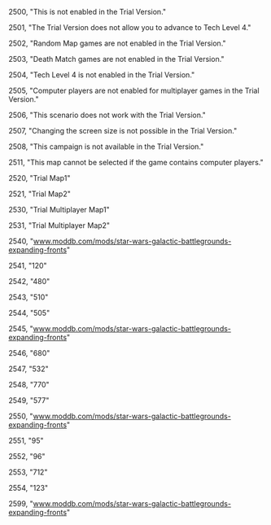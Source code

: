 ﻿2500, "This is not enabled in the Trial Version."

2501, "The Trial Version does not allow you to advance to Tech Level 4."

2502, "Random Map games are not enabled in the Trial Version."

2503, "Death Match games are not enabled in the Trial Version."

2504, "Tech Level 4 is not enabled in the Trial Version."

2505, "Computer players are not enabled for multiplayer games in the Trial Version."

2506, "This scenario does not work with the Trial Version."

2507, "Changing the screen size is not possible in the Trial Version."

2508, "This campaign is not available in the Trial Version."

2511, "This map cannot be selected if the game contains computer players."

2520, "Trial Map1"

2521, "Trial Map2"

2530, "Trial Multiplayer Map1"

2531, "Trial Multiplayer Map2"

2540, "www.moddb.com/mods/star-wars-galactic-battlegrounds-expanding-fronts"

2541, "120"

2542, "480"

2543, "510"

2544, "505"

2545, "www.moddb.com/mods/star-wars-galactic-battlegrounds-expanding-fronts"

2546, "680"

2547, "532"

2548, "770"

2549, "577"

2550, "www.moddb.com/mods/star-wars-galactic-battlegrounds-expanding-fronts"

2551, "95"

2552, "96"

2553, "712"

2554, "123"

2599, "www.moddb.com/mods/star-wars-galactic-battlegrounds-expanding-fronts"


